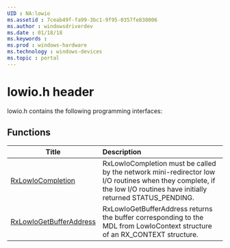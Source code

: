 ```yaml
---
UID : NA:lowio
ms.assetid : 7ceab49f-fa99-3bc1-9f95-0357fe838006
ms.author : windowsdriverdev
ms.date : 01/18/18
ms.keywords : 
ms.prod : windows-hardware
ms.technology : windows-devices
ms.topic : portal
---
```


# lowio.h header



lowio.h contains the following programming interfaces:





## Functions
| Title | Description |
| ---- |:---- |
| [RxLowIoCompletion](nf-lowio-rxlowiocompletion.md) | RxLowIoCompletion must be called by the network mini-redirector low I/O routines when they complete, if the low I/O routines have initially returned STATUS_PENDING. |
| [RxLowIoGetBufferAddress](nf-lowio-rxlowiogetbufferaddress.md) | RxLowIoGetBufferAddress returns the buffer corresponding to the MDL from LowIoContext structure of an RX_CONTEXT structure. |